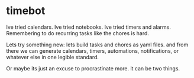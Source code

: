 # timebot

Ive tried calendars.
Ive tried notebooks.
Ive tried timers and alarms.
Remembering to do recurring tasks like the chores is hard.

Lets try something new:
lets build tasks and chores as yaml files.
and from there we can generate calendars,
timers, automations, notifications,
or whatever else in one legible standard.

Or maybe its just an excuse to procrastinate more.
it can be two things.




